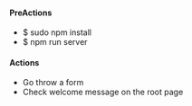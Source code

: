 <h4>PreActions</h4>
<ul>
	<li>$ sudo npm install</li>
	<li>$ npm run server</li>
</ul>

<h4>Actions</h4>
<ul>
	<li>Go throw a form</li>
	<li>Check welcome message on the root page</li>
</ul>
